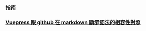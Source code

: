 ### [指南](https://github.com/thonyl19/Lab/tree/vuepress_1x/vuepress_1x/docs/%E6%8C%87%E5%8D%97) [<Badge text="books" type="warn" vertical="middle"/>](/指南/) 

### [Vuepress 跟 github 在 markdown 顯示語法的相容性對照](https://github.com/thonyl19/Lab/blob/vuepress_1x/vuepress_1x/docs/%E8%AA%9E%E6%B3%95%E5%B0%8D%E7%85%A7%E8%A1%A8.md) [<Badge text="books" type="warn" vertical="middle"/>](/語法對照表.md) 
 
